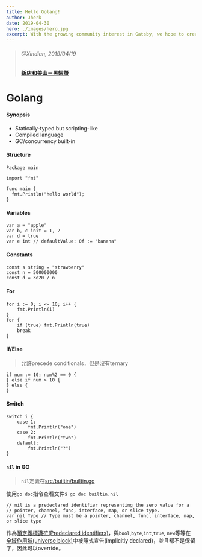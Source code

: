 ```yaml
---
title: Hello Golang!
author: Jherk
date: 2019-04-30
hero: ./images/hero.jpg
excerpt: With the growing community interest in Gatsby, we hope to create more resources that make it easier for anyone to grasp the power of this incredible tool.
---
```

> ###### @Xindian, 2019/04/19
> 
> #### [新店和美山－黑翅螢](https://mistjere.com/article/023593)

# Golang

#### Synopsis
* Statically-typed but scripting-like
* Compiled language
* GC/concurrency built-in

#### Structure
```go=
Package main

import "fmt"

func main {
  fmt.Println("hello world");
}
```

#### Variables
```go=
var a = "apple"
var b, c init = 1, 2
var d = true
var e int // defaultValue: 0f := "banana"
```

#### Constants
```go=
const s string = "strawberry"
const n = 500000000
const d = 3e20 / n
```

#### For
```go=
for i := 0; i <= 10; i++ {
    fmt.Println(i)
}
for {
    if (true) fmt.Println(true)
    break
}
```

#### If/Else
> 允許precede conditionals，但是沒有ternary
```go=
if num := 10; num%2 == 0 {
} else if num > 10 {
} else {
}
```

#### Switch
```go=
switch i {
    case 1:
        fmt.Println("one")
    case 2:
        fmt.Println("two")
    default:
        fmt.Println("?")
}
```

#### `nil` in GO
> `nil`定義在[src/builtin/builtin.go](https://golang.org/src/builtin/builtin.go)

使用`go doc`指令查看文件`$ go doc builtin.nil`
```go=
// nil is a predeclared identifier representing the zero value for a
// pointer, channel, func, interface, map, or slice type.
var nil Type // Type must be a pointer, channel, func, interface, map, or slice type
```
作為[預定義標識符(Predeclared identifiers)](https://tip.golang.org/ref/spec#Predeclared_identifiers)，與`bool`,`byte`,`int`,`true`, `new`等等在[全域作用域(universe block)](https://tip.golang.org/ref/spec#Blocks)中被隱式宣告(implicitly declared)，並且都不是保留字，因此可以override。

